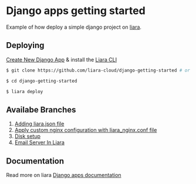 # Django apps getting started

Example of how deploy a simple django project on [liara](https://liara.ir).

## Deploying

[Create New Django App](https://console.liara.ir/apps/create) & install the [Liara CLI](https://docs.liara.ir/cli/install)

```bash
$ git clone https://github.com/liara-cloud/django-getting-started # or clone your own fork

$ cd django-getting-started

$ liara deploy
```
## Availabe Branches

1.  [Adding liara.json file](https://github.com/liara-cloud/django-getting-started/tree/liaraJson)
2.  [Apply custom nginx configuration with liara_nginx.conf file](https://github.com/liara-cloud/django-getting-started/tree/nginx)
3.  [Disk setup](https://github.com/liara-cloud/django-getting-started/tree/diskSetup)
4.  [Email Server In Liara](https://github.com/liara-cloud/django-getting-started/tree/email-server)

## Documentation
Read more on liara [Django apps documentation](https://docs.liara.ir/app-deploy/django/getting-started)
